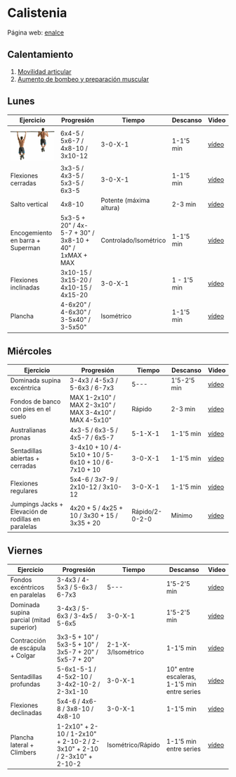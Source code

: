 # Calistenia
Página web: [enalce](https://www.calistenia.net/rutinas-principiantes/)

## Calentamiento
1. [Movilidad articular](https://www.youtube.com/watch?v=0UKFJHnYEb8)
2. [Aumento de bombeo y preparación muscular](https://www.youtube.com/watch?v=suEih2E5Gjs)

## Lunes

| Ejercicio | Progresión | Tiempo | Descanso | Video |
|---|---|---|---|---|
| ![](img/dominadas.jpg) | 6x4-5 / 5x6-7 / 4x8-10 / 3x10-12 | 3-0-X-1 | 1-1'5 min  | [vídeo](https://www.youtube.com/watch?v=qH3UlYIKZlI)  |
| Flexiones cerradas | 3x3-5 / 4x3-5 / 5x3-5 / 6x3-5| 3-0-X-1 | 1-1'5 min | [vídeo](https://www.youtube.com/watch?v=Fx1Tob4WvtM) |
| Salto vertical | 4x8-10 | Potente (máxima altura) | 2-3 min | [vídeo](https://www.youtube.com/watch?v=jj3NlAigrZ8)  |
| Encogemiento en barra + Superman | 5x3-5 + 20" / 4x-5-7 + 30" / 3x8-10 + 40" / 1xMAX + MAX | Controlado/Isométrico | 1-1'5 min | [vídeo](https://www.youtube.com/watch?v=hrEXL00wewI) |
| Flexiones inclinadas | 3x10-15 / 3x15-20 / 4x10-15 / 4x15-20 | 3-0-X-1 | 1 - 1'5 min | [vídeo](https://www.youtube.com/watch?v=EMSyI4RQn_o)
| Plancha | 4-6x20" / 4-6x30" / 3-5x40" / 3-5x50" | Isométrico | 1-1'5 min | [vídeo](https://www.youtube.com/watch?v=Els9E9R2u-8)

## Miércoles

| Ejercicio | Progresión | Tiempo | Descanso | Video |
|---|---|---|---|---|
| Dominada supina excéntrica | 3-4x3 / 4-5x3 / 5-6x3 / 6-7x3 | 5--- | 1'5-2'5 min | [vídeo](https://www.youtube.com/watch?v=Lgzaw7K1tYk) |
| Fondos de banco con pies en el suelo | MAX 1-2x10" / MAX 2-3x10" / MAX 3-4x10" / MAX 4-5x10"  | Rápido | 2-3 min | [vídeo](https://www.youtube.com/watch?v=eJx5ivmvmZk) |
| Australianas pronas | 4x3-5 / 6x3-5 / 4x5-7 / 6x5-7 | 5-1-X-1 | 1-1'5 min | [vídeo](https://www.youtube.com/watch?v=GSe8J1GVptk) |
| Sentadillas abiertas + cerradas | 3-4x10 + 10 / 4-5x10 + 10 / 5-6x10 + 10 / 6-7x10 + 10| 3-0-X-1 | 1-1'5 min | [vídeo](https://www.youtube.com/watch?v=jH2uIKIQ2oM) |
| Flexiones regulares | 5x4-6 / 3x7-9 / 2x10-12 / 3x10-12| 3-0-X-1 | 1-1'5 min | [vídeo](https://www.youtube.com/watch?v=xkXzjTfQ-KM) |
| Jumpings Jacks + Elevación de rodillas en paralelas | 4x20 + 5 / 4x25 + 10 / 3x30 + 15 / 3x35 + 20 | Rápido/2-0-2-0 | Mínimo | [vídeo](https://www.youtube.com/watch?v=Qjp_MJDwRi4) |

## Viernes

| Ejercicio | Progresión | Tiempo | Descanso | Video |
|---|---|---|---|---|
| Fondos excéntricos en paralelas | 3-4x3 / 4-5x3 / 5-6x3 / 6-7x3 | 5--- | 1'5-2'5 min | [vídeo](https://www.youtube.com/watch?v=55TuOn7FQKY) |
| Dominada supina parcial (mitad superior) | 3-4x3 / 5-6x3 / 3-4x5 / 5-6x5 | 3-0-X-1 | 1'5-2'5 min | [vídeo](https://www.youtube.com/watch?v=ypgrBUuuZfs&feature=youtu.be) |
| Contracción de escápula + Colgar | 3x3-5 + 10" / 5x3-5 + 10" / 3x5-7 + 20" / 5x5-7 + 20" | 2-1-X-3/Isométrico | 1-1'5 min | [vídeo](https://www.youtube.com/watch?v=c5zkTsa-Pr4&feature=youtu.be) |
| Sentadillas profundas | 5-6x1-5-1 / 4-5x2-10 / 3-4x2-10-2 / 2-3x1-10 | 3-0-X-1 | 10" entre escaleras, 1-1'5 min entre series | [vídeo](https://www.youtube.com/watch?v=KRjQVQWGVow&feature=youtu.be) |
| Flexiones declinadas | 5x4-6 / 4x6-8 / 3x8-10 / 4x8-10 | 3-0-X-1 | 1-1'5 min | [vídeo](https://www.youtube.com/watch?v=vBWF0ku_7d8) |
| Plancha lateral + Climbers | 1-2x10" + 2-10 / 1-2x10" + 2-10-2 / 2-3x10" + 2-10 / 2-3x10" + 2-10-2 | Isométrico/Rápido | 1-1'5 min entre series | [vídeo](https://www.youtube.com/watch?v=j-XZZmVbsmg) |